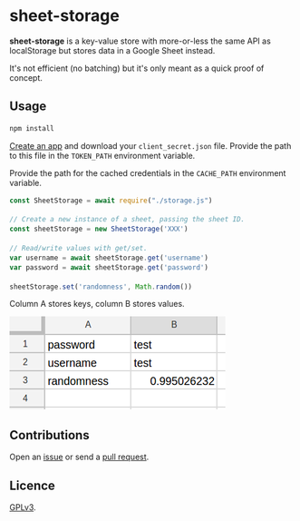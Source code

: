 # sheet-storage

**sheet-storage** is a key-value store with more-or-less the same API as localStorage but stores data in a Google Sheet instead.

It's not efficient (no batching) but it's only meant as a quick proof of concept.

## Usage

```bash
npm install
```

[Create an app](https://console.developers.google.com/apis/credentials) and download your `client_secret.json` file. Provide the path to this file in the `TOKEN_PATH` environment variable.

Provide the path for the cached credentials in the `CACHE_PATH` environment variable.

```js
const SheetStorage = await require("./storage.js")

// Create a new instance of a sheet, passing the sheet ID.
const sheetStorage = new SheetStorage('XXX')

// Read/write values with get/set.
var username = await sheetStorage.get('username')
var password = await sheetStorage.get('password')

sheetStorage.set('randomness', Math.random())
```

Column A stores keys, column B stores values.

![](img/screenshot.png)

## Contributions

Open an [issue](https://github.com/crdx/sheet-storage/issues) or send a [pull request](https://github.com/crdx/sheet-storage/pulls).

## Licence

[GPLv3](LICENCE).
